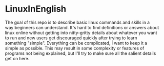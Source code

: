 # LinuxInEnglish

The goal of this repo is to describe basic linux commands and skills in a way beginners can understand. It's hard to find definitions or answers about linux online without getting into nitty-gritty details about whatever you want to run and new users get discouraged quickly after trying to learn something "simple". Everything can be complicated, I want to keep it a simple as possible. This may result in some complexity or features of programs not being explained, but I'll try to make sure all the salient details get on here.
